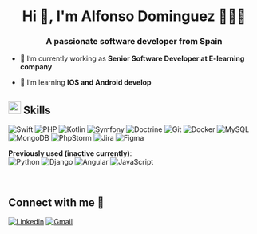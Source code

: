 

<h1 align="center">Hi 👋, I'm Alfonso Dominguez 👨🏼‍💻</h1>
<h3 align="center">A passionate software developer from Spain</h3>

- 🔭 I’m currently working as **Senior Software Developer at E-learning company**

- 🌱 I’m learning **IOS and Android develop**


## <img src="https://media2.giphy.com/media/QssGEmpkyEOhBCb7e1/giphy.gif?cid=ecf05e47a0n3gi1bfqntqmob8g9aid1oyj2wr3ds3mg700bl&rid=giphy.gif" width ="25"><b> Skills</b>
<p align="center">
    

    
  ![Swift](https://img.shields.io/badge/Swif-524520?style=for-the-badge&logo=swift&logoColor=white)
  ![PHP](https://shields.io/badge/-PHP-3776AB?style=for-the-badge&logo=php&logoColor=white)
  ![Kotlin](https://img.shields.io/badge/Kotlin-7F52FF?style=for-the-badge&logo=Kotlin&logoColor=white)
  ![Symfony](https://img.shields.io/badge/Symfony-000000?style=for-the-badge&logo=symfony&logoColor=white)
  ![Doctrine](https://img.shields.io/badge/Doctrine-FC6A31?style=for-the-badge&logo=doctrine&logoColor=white)
  ![Git](https://img.shields.io/badge/Git-F05032?style=for-the-badge&logo=git&logoColor=white)
  ![Docker](https://img.shields.io/badge/Docker-2496ed?style=for-the-badge&logo=docker&logoColor=white)
  ![MySQL](https://img.shields.io/badge/MySQL-4479A1?style=for-the-badge&logo=mysql&logoColor=white)
  ![MongoDB](https://img.shields.io/badge/MongoDB-47A248?style=for-the-badge&logo=mongodb&logoColor=white)
  ![PhpStorm](https://img.shields.io/badge/phpstorm-000?logo=phpstorm&style=for-the-badge)
  ![Jira](https://img.shields.io/badge/Jira-0052CC?style=for-the-badge&logo=jira&logoColor=white)
  ![Figma](https://img.shields.io/badge/Figma-F24E1E?style=for-the-badge&logo=figma&logoColor=white)


**Previously used (inactive currently)**: 
<br>
    ![Python](https://img.shields.io/badge/Python%20-%2314354C.svg?style=for-the-badge&logo=python&logoColor=white)
    ![Django](https://img.shields.io/badge/Django-092E20?style=for-the-badge&logo=django&logoColor=green)
    ![Angular](https://img.shields.io/badge/Angular-DD0031?style=for-the-badge&logo=angular&logoColor=white)
    ![JavaScript](https://img.shields.io/badge/JavaScript-323330?style=for-the-badge&logo=javascript&logoColor=F7DF1E)


<br> 

## <b> Connect with me 🤝</b>
[![Linkedin](https://img.shields.io/badge/LinkedIn-0077B5?style=for-the-badge&logo=linkedin&logoColor=white)](www.linkedin.com/in/alfonso-dominguez-ortega-5094a6170)
[![Gmail](https://img.shields.io/badge/Gmail-D14836?style=for-the-badge&logo=gmail&logoColor=white)](mailto:alfonsodominguezortega@gmail.com)
